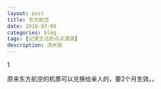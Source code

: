 ```yaml
---
layout: post
title: 东方航空
date: 2018-03-09
categories: blog
tags: [记录生活的点点滴滴]
description: 流水账
---
```


1 

原来东方航空的机票可以兑换给亲人的，要2个月生效。。












